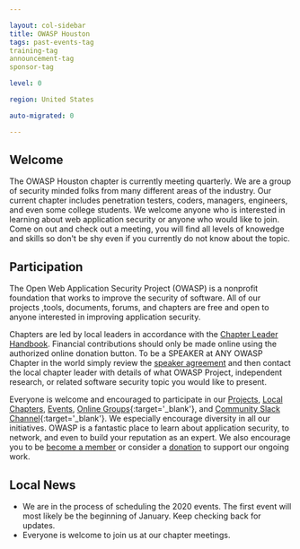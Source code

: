 ```yaml
---

layout: col-sidebar
title: OWASP Houston
tags: past-events-tag 
training-tag 
announcement-tag 
sponsor-tag

level: 0

region: United States

auto-migrated: 0

---
```

## Welcome
The OWASP Houston chapter is currently meeting quarterly.  We are a group of security minded folks from many different areas of the industry.  Our current chapter includes penetration testers, coders, managers, engineers, and even some college students.  We welcome anyone who is interested in learning about web application security or anyone who would like to join.  Come on out and check out a meeting, you will find all levels of knowedge and skills so don't be shy even if you currently do not know about the topic.

## Participation
The Open Web Application Security Project (OWASP) is a nonprofit foundation that works to improve the security of software. All of our projects ,tools, documents, forums, and chapters are free and open to anyone interested in improving application security. 

Chapters are led by local leaders in accordance with the [Chapter Leader Handbook](/www-policy/rules-of-procedure/chapter-handbook). Financial contributions should only be made online using the authorized online donation button. To be a SPEAKER at ANY OWASP Chapter in the world simply review the [speaker agreement](/www-policy/speaker-agreement) and then contact the local chapter leader with details of what OWASP Project, independent research, or related software security topic you would like to present.

Everyone is welcome and encouraged to participate in our [Projects](/projects), [Local Chapters](/chapters), [Events](/events), [Online Groups](https://groups.google.com/a/owasp.com/){:target='_blank'}, and [Community Slack Channel](https://owasp.slack.com/){:target='_blank'}. We especially encourage diversity in all our initiatives. OWASP is a fantastic place to learn about application security, to network, and even to build your reputation as an expert. We also encourage you to be [become a member](/membership) or consider a [donation](/donate) to support our ongoing work.

## Local News
- We are in the process of scheduling the 2020 events.  The first event will most likely be the beginning of January.  Keep checking back for updates.
- Everyone is welcome to join us at our chapter meetings.


